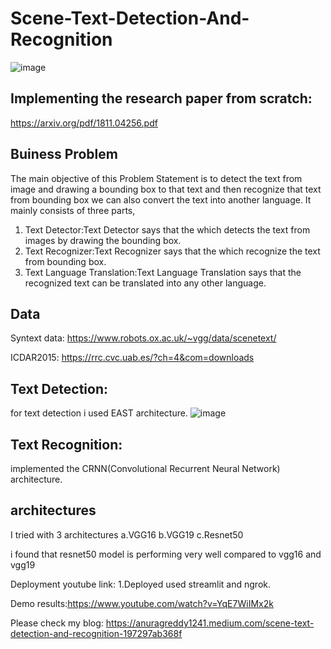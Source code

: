 # Scene-Text-Detection-And-Recognition
![image](https://user-images.githubusercontent.com/69776971/124375846-c6615b00-dcc1-11eb-854b-1cc3f6c3fb2d.png)

## Implementing the research paper from scratch:
https://arxiv.org/pdf/1811.04256.pdf
## Buiness Problem
The main objective of this Problem Statement is to detect the text from image and drawing a bounding box to that text and then recognize that text from bounding box we can also convert the text into another language. It mainly consists of three parts,
1. Text Detector:Text Detector says that the which detects the text from images by drawing the bounding box.
2. Text Recognizer:Text Recognizer says that the which recognize the text from bounding box.
3. Text Language Translation:Text Language Translation says that the recognized text can be translated into any other language.
## Data
Syntext data:
https://www.robots.ox.ac.uk/~vgg/data/scenetext/

ICDAR2015:
https://rrc.cvc.uab.es/?ch=4&com=downloads
## Text Detection:
for text detection i used EAST architecture.
![image](https://user-images.githubusercontent.com/69776971/124375987-6c14ca00-dcc2-11eb-991b-d6b578394419.png)
## Text Recognition:
implemented the CRNN(Convolutional Recurrent Neural Network) architecture.

## architectures

I tried with 3 architectures
a.VGG16
b.VGG19
c.Resnet50

i found that resnet50 model is performing very well compared to vgg16 and vgg19 

Deployment youtube link:
1.Deployed used streamlit and ngrok.

Demo results:https://www.youtube.com/watch?v=YqE7WiIMx2k

Please check my blog:
https://anuragreddy1241.medium.com/scene-text-detection-and-recognition-197297ab368f
